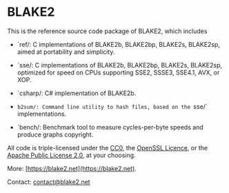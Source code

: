 # BLAKE2

This is the reference source code package of BLAKE2, which includes

* `ref/: C implementations of BLAKE2b, BLAKE2bp, BLAKE2s, BLAKE2sp,
  aimed at portability and simplicity.

* `sse/: C implementations of BLAKE2b, BLAKE2bp, BLAKE2s, BLAKE2sp,
  optimized for speed on CPUs supporting SSE2, SSSE3, SSE4.1, AVX, or
  XOP.

* `csharp/: C# implementation of BLAKE2b.

* `b2sum/: Command line utility to hash files, based on the `sse/`
  implementations.

* `bench/: Benchmark tool to measure cycles-per-byte speeds and produce
  graphs copyright.

All code is triple-licensed under the [CC0](http://creativecommons.org/publicdomain/zero/1.0), the [OpenSSL Licence](https://www.openssl.org/source/license.html), or the [Apache Public License 2.0](http://www.apache.org/licenses/LICENSE-2.0),
at your choosing.

More: [https://blake2.net](https://blake2.net).

Contact: contact@blake2.net
